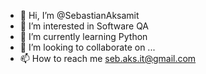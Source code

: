 - 👋 Hi, I’m @SebastianAksamit
- 👀 I’m interested in Software QA 
- 🌱 I’m currently learning Python
- 💞️ I’m looking to collaborate on ...
- 📫 How to reach me seb.aks.it@gmail.com

<!---
SebastianAksamit/SebastianAksamit is a ✨ special ✨ repository because its `README.md` (this file) appears on your GitHub profile.
You can click the Preview link to take a look at your changes.
--->
